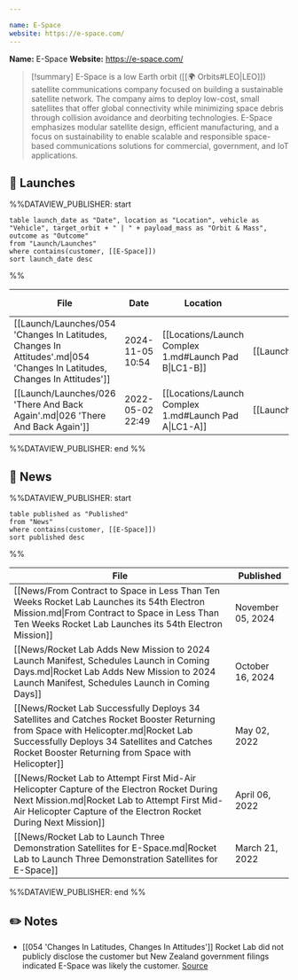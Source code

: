 ```yaml
---

name: E-Space
website: https://e-space.com/
---
```


**Name:** E-Space
**Website:** https://e-space.com/

>[!summary]
E-Space is a low Earth orbit ([[🌍 Orbits#LEO|LEO]]) satellite communications company focused on building a sustainable satellite network. The company aims to deploy low-cost, small satellites that offer global connectivity while minimizing space debris through collision avoidance and deorbiting technologies. E-Space emphasizes modular satellite design, efficient manufacturing, and a focus on sustainability to enable scalable and responsible space-based communications solutions for commercial, government, and IoT applications.

## 🚀 Launches

%%DATAVIEW_PUBLISHER: start
```
table launch_date as "Date", location as "Location", vehicle as "Vehicle", target_orbit + " | " + payload_mass as "Orbit & Mass", outcome as "Outcome"
from "Launch/Launches"
where contains(customer, [[E-Space]])
sort launch_date desc
```
%%

| File                                                                                                                      | Date             | Location                                              | Vehicle                          | Orbit & Mass             | Outcome   |
| ------------------------------------------------------------------------------------------------------------------------- | ---------------- | ----------------------------------------------------- | -------------------------------- | ------------------------ | --------- |
| [[Launch/Launches/054 'Changes In Latitudes, Changes In Attitudes'.md\|054 'Changes In Latitudes, Changes In Attitudes']] | 2024-11-05 10:54 | [[Locations/Launch Complex 1.md#Launch Pad B\|LC1-B]] | [[Launch/Electron.md\|Electron]] | Classified \| Classified | ✅ Success |
| [[Launch/Launches/026 'There And Back Again'.md\|026 'There And Back Again']]                                             | 2022-05-02 22:49 | [[Locations/Launch Complex 1.md#Launch Pad A\|LC1-A]] | [[Launch/Electron.md\|Electron]] | 520 km \| 94° \| Unknown | ✅ Success |

%%DATAVIEW_PUBLISHER: end %%

## 📰 News
%%DATAVIEW_PUBLISHER: start
```
table published as "Published"
from "News"
where contains(customer, [[E-Space]])
sort published desc
```
%%

| File                                                                                                                                                                                                                                     | Published         |
| ---------------------------------------------------------------------------------------------------------------------------------------------------------------------------------------------------------------------------------------- | ----------------- |
| [[News/From Contract to Space in Less Than Ten Weeks Rocket Lab Launches its 54th Electron Mission.md\|From Contract to Space in Less Than Ten Weeks Rocket Lab Launches its 54th Electron Mission]]                                     | November 05, 2024 |
| [[News/Rocket Lab Adds New Mission to 2024 Launch Manifest, Schedules Launch in Coming Days.md\|Rocket Lab Adds New Mission to 2024 Launch Manifest, Schedules Launch in Coming Days]]                                                   | October 16, 2024  |
| [[News/Rocket Lab Successfully Deploys 34 Satellites and Catches Rocket Booster Returning from Space with Helicopter.md\|Rocket Lab Successfully Deploys 34 Satellites and Catches Rocket Booster Returning from Space with Helicopter]] | May 02, 2022      |
| [[News/Rocket Lab to Attempt First Mid-Air Helicopter Capture of the Electron Rocket During Next Mission.md\|Rocket Lab to Attempt First Mid-Air Helicopter Capture of the Electron Rocket During Next Mission]]                         | April 06, 2022    |
| [[News/Rocket Lab to Launch Three Demonstration Satellites for E-Space.md\|Rocket Lab to Launch Three Demonstration Satellites for E-Space]]                                                                                             | March 21, 2022    |

%%DATAVIEW_PUBLISHER: end %%

## ✏️ Notes

- [[054 'Changes In Latitudes, Changes In Attitudes']] Rocket Lab did not publicly disclose the customer but New Zealand government filings indicated E-Space was likely the customer. [Source](https://x.com/SpaceEquities/status/1846992995419333052)